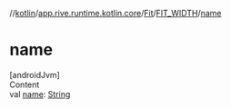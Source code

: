 //[kotlin](../../../../index.md)/[app.rive.runtime.kotlin.core](../../index.md)/[Fit](../index.md)/[FIT_WIDTH](index.md)/[name](name.md)



# name  
[androidJvm]  
Content  
val [name](name.md): [String](https://kotlinlang.org/api/latest/jvm/stdlib/kotlin/-string/index.html)  



